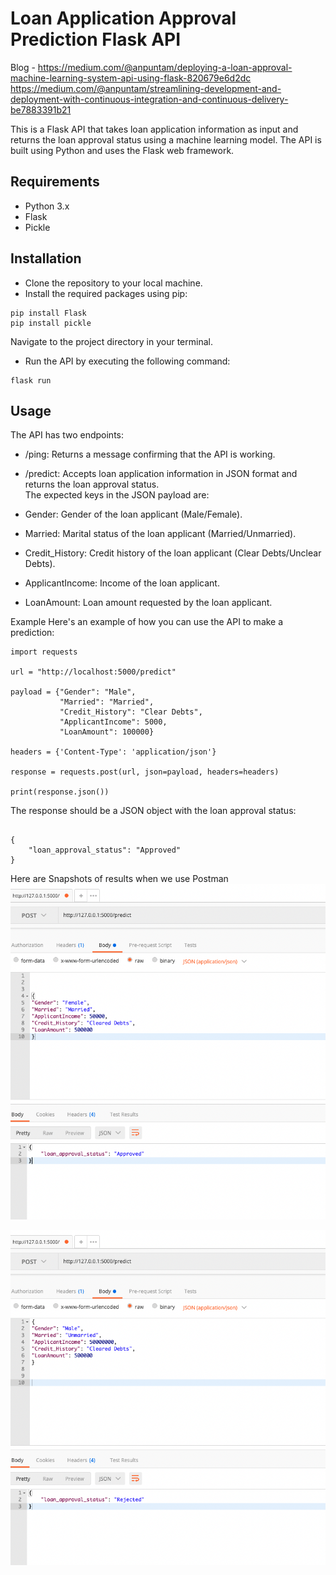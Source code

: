 # Loan Application Approval Prediction Flask API

Blog - https://medium.com/@anpuntam/deploying-a-loan-approval-machine-learning-system-api-using-flask-820679e6d2dc
https://medium.com/@anpuntam/streamlining-development-and-deployment-with-continuous-integration-and-continuous-delivery-be7883391b21

This is a Flask API that takes loan application information as input and returns the loan approval status using a machine learning model. The API is built using Python and uses the Flask web framework.

## Requirements
- Python 3.x
- Flask
- Pickle

## Installation
- Clone the repository to your local machine.
- Install the required packages using pip:

```
pip install Flask
pip install pickle

```
Navigate to the project directory in your terminal.
- Run the API by executing the following command:
 ```
 flask run
```
## Usage
The API has two endpoints:

- /ping: Returns a message confirming that the API is working.
- /predict: Accepts loan application information in JSON format and returns the loan approval status.  
The expected keys in the JSON payload are:

- Gender: Gender of the loan applicant (Male/Female).
- Married: Marital status of the loan applicant (Married/Unmarried).
- Credit_History: Credit history of the loan applicant (Clear Debts/Unclear Debts).
- ApplicantIncome: Income of the loan applicant.
- LoanAmount: Loan amount requested by the loan applicant.

Example
Here's an example of how you can use the API to make a prediction:

```
import requests

url = "http://localhost:5000/predict"

payload = {"Gender": "Male",
           "Married": "Married",
           "Credit_History": "Clear Debts",
           "ApplicantIncome": 5000,
           "LoanAmount": 100000}

headers = {'Content-Type': 'application/json'}

response = requests.post(url, json=payload, headers=headers)

print(response.json())
```

The response should be a JSON object with the loan approval status:

```

{
    "loan_approval_status": "Approved"
}
```


Here are Snapshots of results when we use Postman
![alt text](https://github.com/anandpuntambekar/Flask_Application/blob/main/image_approve_loan.png)


![alt text](https://github.com/anandpuntambekar/Flask_Application/blob/main/image_reject_loan.png)


